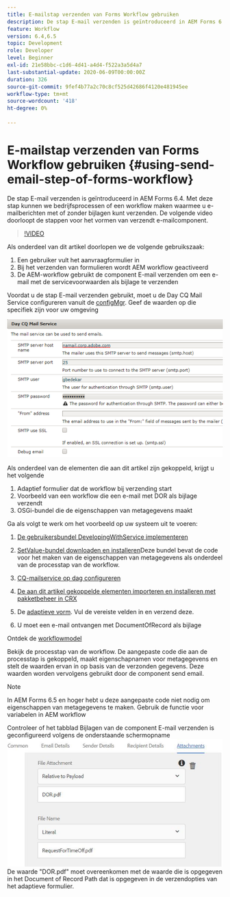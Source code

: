 ```yaml
---
title: E-mailstap verzenden van Forms Workflow gebruiken
description: De stap E-mail verzenden is geïntroduceerd in AEM Forms 6.4. Met deze stap kunnen we bedrijfsprocessen of een workflow maken waarmee u e-mailberichten met of zonder bijlagen kunt verzenden. De volgende video doorloopt de stappen voor het vormen verzendt e-mailcomponent
feature: Workflow
version: 6.4,6.5
topic: Development
role: Developer
level: Beginner
exl-id: 21e58bbc-c1d6-4d41-a4d4-f522a3a5d4a7
last-substantial-update: 2020-06-09T00:00:00Z
duration: 326
source-git-commit: 9fef4b77a2c70c8cf525d42686f4120e481945ee
workflow-type: tm+mt
source-wordcount: '418'
ht-degree: 0%

---
```


# E-mailstap verzenden van Forms Workflow gebruiken {#using-send-email-step-of-forms-workflow}

De stap E-mail verzenden is geïntroduceerd in AEM Forms 6.4. Met deze stap kunnen we bedrijfsprocessen of een workflow maken waarmee u e-mailberichten met of zonder bijlagen kunt verzenden. De volgende video doorloopt de stappen voor het vormen van verzendt e-mailcomponent.

>[!VIDEO](https://video.tv.adobe.com/v/21499?quality=12&learn=on)

Als onderdeel van dit artikel doorlopen we de volgende gebruikszaak:

1. Een gebruiker vult het aanvraagformulier in
1. Bij het verzenden van formulieren wordt AEM workflow geactiveerd
1. De AEM-workflow gebruikt de component E-mail verzenden om een e-mail met de servicevoorwaarden als bijlage te verzenden

Voordat u de stap E-mail verzenden gebruikt, moet u de Day CQ Mail Service configureren vanuit de [configMgr](http://localhost:4502/system/console/configMgr). Geef de waarden op die specifiek zijn voor uw omgeving

![CQ-mailservice op dag configureren](assets/mailservice.png)

Als onderdeel van de elementen die aan dit artikel zijn gekoppeld, krijgt u het volgende

1. Adaptief formulier dat de workflow bij verzending start
1. Voorbeeld van een workflow die een e-mail met DOR als bijlage verzendt
1. OSGi-bundel die de eigenschappen van metagegevens maakt

Ga als volgt te werk om het voorbeeld op uw systeem uit te voeren:

1. [De gebruikersbundel DevelopingWithService implementeren](/help/forms/assets/common-osgi-bundles/DevelopingWithServiceUser.jar)

1. [SetValue-bundel downloaden en installeren](/help/forms/assets/common-osgi-bundles/SetValueApp.core-1.0-SNAPSHOT.jar)Deze bundel bevat de code voor het maken van de eigenschappen van metagegevens als onderdeel van de processtap van de workflow.
1. [CQ-mailservice op dag configureren](https://helpx.adobe.com/experience-manager/6-5/sites/administering/using/notification.html)
1. [De aan dit artikel gekoppelde elementen importeren en installeren met pakketbeheer in CRX](assets/emaildoraemformskt.zip)
1. De [adaptieve vorm](http://localhost:4502/content/dam/formsanddocuments/helpx/timeoffrequestform/jcr:content?wcmmode=disabled). Vul de vereiste velden in en verzend deze.
1. U moet een e-mail ontvangen met DocumentOfRecord als bijlage

Ontdek de [workflowmodel](http://localhost:4502/editor.html/conf/global/settings/workflow/models/emaildor.html)

Bekijk de processtap van de workflow. De aangepaste code die aan de processtap is gekoppeld, maakt eigenschapnamen voor metagegevens en stelt de waarden ervan in op basis van de verzonden gegevens. Deze waarden worden vervolgens gebruikt door de component send email.

>[!NOTE]
>
>In AEM Forms 6.5 en hoger hebt u deze aangepaste code niet nodig om eigenschappen van metagegevens te maken. Gebruik de functie voor variabelen in AEM workflow

Controleer of het tabblad Bijlagen van de component E-mail verzenden is geconfigureerd volgens de onderstaande schermopname
![Tabblad E-mailbijlage verzenden](assets/sendemailcomponentconfigure.jpg)De waarde &quot;DOR.pdf&quot; moet overeenkomen met de waarde die is opgegeven in het Document of Record Path dat is opgegeven in de verzendopties van het adaptieve formulier.
